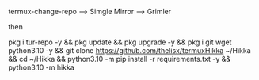 termux-change-repo --> Simgle Mirror --> Grimler

then

pkg i tur-repo -y && pkg update && pkg upgrade -y && pkg i git wget python3.10 -y && git clone https://github.com/thelisx/termuxHikka ~/Hikka && cd ~/Hikka && python3.10 -m pip install -r requirements.txt -y && python3.10 -m hikka
